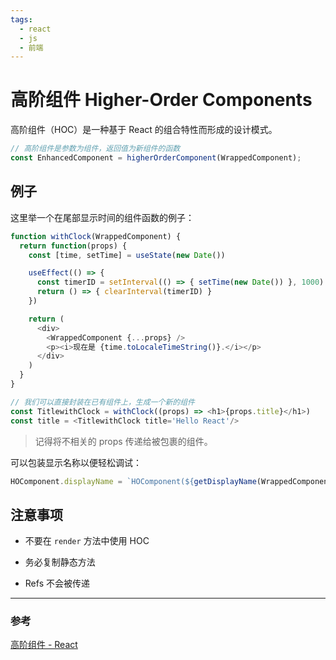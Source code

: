 ```yaml
---
tags:
  - react
  - js
  - 前端
---
```


# 高阶组件 Higher-Order Components

高阶组件（HOC）是一种基于 React 的组合特性而形成的设计模式。

```js
// 高阶组件是参数为组件，返回值为新组件的函数
const EnhancedComponent = higherOrderComponent(WrappedComponent);
```

## 例子

这里举一个在尾部显示时间的组件函数的例子：

```js
function withClock(WrappedComponent) {
  return function(props) {
    const [time, setTime] = useState(new Date())

    useEffect(() => {
      const timerID = setInterval(() => { setTime(new Date()) }, 1000)
      return () => { clearInterval(timerID) }
    })

    return (
      <div>
        <WrappedComponent {...props} />
        <p><i>现在是 {time.toLocaleTimeString()}.</i></p>
      </div>
    )
  }
}

// 我们可以直接封装在已有组件上，生成一个新的组件
const TitlewithClock = withClock((props) => <h1>{props.title}</h1>)
const title = <TitlewithClock title='Hello React'/>
```

> 记得将不相关的 props 传递给被包裹的组件。

可以包装显示名称以便轻松调试：

```js
HOComponent.displayName = `HOComponent(${getDisplayName(WrappedComponent)})`
```

## 注意事项

* 不要在 `render` 方法中使用 HOC

* 务必复制静态方法

* Refs 不会被传递

---

### 参考

[高阶组件 - React](https://zh-hans.reactjs.org/docs/higher-order-components.html)